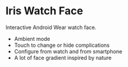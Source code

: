 # Iris Watch Face

Interactive Android Wear watch face.
- Ambient mode
- Touch to change or hide complications
- Configure from watch and from smartphone
- A lot of face gradient inspired by nature
